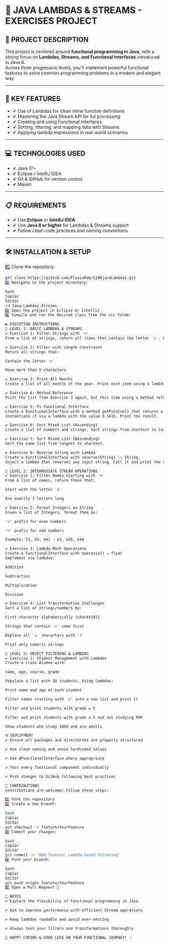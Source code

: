 # 📂 JAVA LAMBDAS & STREAMS - EXERCISES PROJECT

## 📄 PROJECT DESCRIPTION

This project is centered around **functional programming in Java**, with a strong focus on **Lambdas, Streams, and Functional Interfaces** introduced in Java 8.  
Across three progressive levels, you'll implement powerful functional features to solve common programming problems in a modern and elegant way.

---

## 🔹 KEY FEATURES

- ✔ Use of Lambdas for clean inline function definitions  
- ✔ Mastering the Java Stream API for list processing  
- ✔ Creating and using Functional Interfaces  
- ✔ Sorting, filtering, and mapping data with Streams  
- ✔ Applying lambda expressions in real-world scenarios  

---

## 💻 TECHNOLOGIES USED

- ✔ Java 17+  
- ✔ Eclipse / IntelliJ IDEA  
- ✔ Git & GitHub for version control  
- ✔ Maven  

---

## 📋 REQUIREMENTS

- ✔ Use **Eclipse** or **IntelliJ IDEA**  
- ✔ Use **Java 8 or higher** for Lambdas & Streams support  
- ✔ Follow clean code practices and naming conventions  

---

## 🛠️ INSTALLATION & SETUP

1️⃣ Clone the repository:

```bash
git clone https://github.com/FlavioKde/S108javaLambdas.git
2️⃣ Navigate to the project directory:

bash
Copiar
Editar
cd Java-Lambdas-Streams
3️⃣ Open the project in Eclipse or IntelliJ
4️⃣ Compile and run the desired class from the src folder

▶️ EXECUTION INSTRUCTIONS
🔸 LEVEL 1: BASIC LAMBDAS & STREAMS
✔ Exercise 1: Filter Strings with 'o'
From a list of strings, return all items that contain the letter 'o'. Print the resulting list using Streams.

✔ Exercise 2: Filter with Length Constraint
Return all strings that:

Contain the letter 'o'

Have more than 5 characters

✔ Exercise 3: Print All Months
Create a list of all months of the year. Print each item using a lambda expression.

✔ Exercise 4: Method Reference
Print the list from Exercise 3 again, but this time using a method reference.

✔ Exercise 5: Pi Functional Interface
Create a FunctionalInterface with a method getPiValue() that returns a double.
Instantiate it via a lambda with the value 3.1415. Print the result.

✔ Exercise 6: Sort Mixed List (Ascending)
Create a list of numbers and strings. Sort strings from shortest to longest.

✔ Exercise 7: Sort Mixed List (Descending)
Sort the same list from longest to shortest.

✔ Exercise 8: Reverse String with Lambda
Create a FunctionalInterface with reverse(String) -> String.
Inject a lambda that reverses any input string. Call it and print the result.

🔸 LEVEL 2: INTERMEDIATE STREAM OPERATIONS
✔ Exercise 1: Filter Names Starting with 'A'
From a list of names, return those that:

Start with the letter 'A'

Are exactly 3 letters long

✔ Exercise 2: Format Integers as String
Given a list of Integers, format them as:

"e" prefix for even numbers

"o" prefix for odd numbers

Example: [3, 55, 44] ➝ o3, o55, e44

✔ Exercise 3: Lambda Math Operations
Create a FunctionalInterface with operacio() → float
Implement via lambdas:

Addition

Subtraction

Multiplication

Division

✔ Exercise 4: List Transformation Challenges
Sort a list of strings/numbers by:

First character alphabetically (charAt(0))

Strings that contain 'e' come first

Replace all 'a' characters with '4'

Print only numeric strings

🔸 LEVEL 3: OBJECT FILTERING & LAMBDAS
✔ Exercise 1: Student Management with Lambdas
Create a class Alumne with:

name, age, course, grade

Populate a list with 10 students. Using lambdas:

Print name and age of each student

Filter names starting with 'a' into a new list and print it

Filter and print students with grade ≥ 5

Filter and print students with grade ≥ 5 and not studying PHP

Show students who study JAVA and are adults

🌐 DEPLOYMENT
✔ Ensure all packages and directories are properly structured

✔ Use clean naming and avoid hardcoded values

✔ Use @FunctionalInterface where appropriate

✔ Test every functional component individually

✔ Push changes to GitHub following best practices

🤝 CONTRIBUTIONS
Contributions are welcome! Follow these steps:

1️⃣ Fork the repository
2️⃣ Create a new branch:

bash
Copiar
Editar
git checkout -b feature/YourFeature
3️⃣ Commit your changes:

bash
Copiar
Editar
git commit -m "Add feature: Lambda-based filtering"
4️⃣ Push your branch:

bash
Copiar
Editar
git push origin feature/YourFeature
5️⃣ Open a Pull Request 🎉

📌 NOTES
✔ Explore the flexibility of functional programming in Java

✔ Aim to improve performance with efficient Stream operations

✔ Keep lambdas readable and avoid over-nesting

✔ Always test your filters and transformations thoroughly

🚀 HAPPY CODING & GOOD LUCK ON YOUR FUNCTIONAL JOURNEY! ✨

